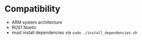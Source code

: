 # Compatibility
- ARM system architecture
- ROS1 Noetic
- must install dependencies via `sudo ./install_dependencies.sh`